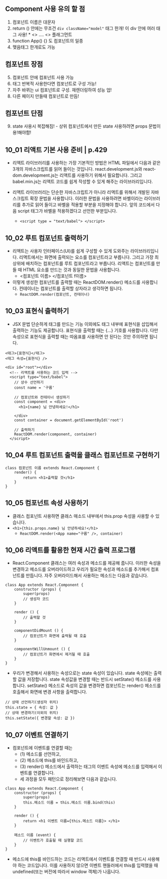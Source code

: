 ## Component 사용 유의 할 점
1. 컴포넌트 이름은 대문자
2. return () 안에는 무조건 `div className="model"` 태그 한개! 이 div 안에 여러 태그 사용!  * <>   .... <>  플래그먼트
3. function App() {} 도 컴포넌트의 일종
4. <Modal/>  맺음태그 한개로도 가능

## 컴포넌트 장점
5. 컴포넌트 안에 컴포넌트 사용 가능
6. 태그 반복적 사용한다면 컴포넌트로 구성 가능! 
7. 자주 바뀌는 ui 컴포넌트로 구성. 재렌더링하여 성능 업!
8. 다른 페이지 만들때 컴포넌트로 만듬!
## 컴포넌트 단점
9. state 사용시 복잡해짐! - 상위 컴포넌트에서 만든 state 사용하려면 props 문법이용!해야함!

## 10_01 리액트 기본 사용 준비 | p.429
- 리액트 라이브러리를 사용하는 가장 기본적인 방법은 HTML 파일에서 다음과 같은 3개의 자바스크립트를 읽어 들이는 것입니다. react.development.js와 react-dom.development.js는 리액트를 사용하기 위해서 필요합니다. 그리고 babel.min.js는 리액트 코드를 쉽게 작성할 수 있게 해주는 라이브러리입니다.

- 리액트 라이브러리는 단순한 자바스크립트가 아니라 리액트를 위해서 개발된 자바스크립트 확장 문법을 사용합니다. 이러한 문법을 사용하려면 바벨이라는 라이브러리를 추가로 읽어 들이고 바벨을 적용할 부분을 지정해야 합니다. 앞의 코드에서 다음 script 태그가 바벨을 적용하겠다고 선언한 부분입니다.
  - `<script type = "text/babel"> </script>`

## 10_02 루트 컴포넌트 출력하기
- 리액트는 사용자 인터페이스(UI)를 쉽게 구성할 수 있게 도와주는 라이브러리입니다. 리액트에서는 화면에 출력되는 요소를 컴포넌트라고 부릅니다. 그리고 가장 최상위에 배치하는 컴포넌트를 루트 컴포넌트라고 부릅니다. 리액트는 컴포넌트를 만들 때 HTML 요소를 만드는 것과 동일한 문법을 사용합니다.
  - <컴포넌트 이름> </컴포넌트 f이름>
- 이렇게 생성한 컴포넌트를 출력할 때는 ReactDOM.render() 메소드를 사용합니다. 컨테이너는 컴포넌트를 출력할 상자라고 생각하면 됩니다.
  - `ReactDOM.render(컴포넌트, 컨테이너)`
  
## 10_03 표현식 출력하기
- JSX 문법 단순하게 태그를 만드는 기능 이외에도 태그 내부에 표현식을 삽입해서 출력하는 기능도 제공합니다. 표현식을 출력할 때는 {…} 기호를 사용합니다. 다만 속성으로 표현식을 출력할 때는 따옴표를 사용하면 안 된다는 것만 주의하면 됩니다.

```
<태그>{표현식}</태그>
<태그 속성={표현식} />
```
```
<div id="root"></div>
  <!-- 리액트를 사용하는 코드 입력 -->
  <script type="text/babel">
    // 상수 선언하기
    const name = '구름'

    // 컴포넌트와 컨테이너 생성하기
    const component = <div>
      <h1>{name} 님 안녕하세요!</h1>
      
    </div>
    const container = document.getElementById('root')

    // 출력하기
    ReactDOM.render(component, container)
  </script>
```

## 10_04 루트 컴포넌트 출력을 클래스 컴포넌트로 구현하기
```
class 컴포넌트 이름 extends React.Component {
    render() {
        return <h1>출력할 것</h1>
    }
}
```

## 10_05 컴포넌트 속성 사용하기
- 클래스 컴포넌트 사용하면 클래스 매소드 내부에서 this.prop 속성을 사용할 수 있습니다. 
- `<h1>{this.props.name} 님 안녕하세요!</h1>`
  - `ReactDOM.render(<App name="구름" />, container)`

## 10_06 리액트를 활용한 현재 시간 출력 프로그램
- React.Component 클래스는 여러 속성과 메소드를 제공해 줍니다. 이러한 속성을 변경하고 메소드를 오버라이드하고 우리가 필요한 속성과 메소드를 추가해서 컴포넌트를 만듭니다.
자주 오버라이드해서 사용하는 메소드는 다음과 같습니다.
```
class App extends React.Component {
    constructor (props) {
        super(props)
        // 생성자 코드
    }

    render () {
        // 출력할 것
    }

    componentDidMount () {
        // 컴포넌트가 화면에 출력될 때 호출
    }

    componentWillUnmount () {
        // 컴포넌트가 화면에서 제거될 때 호출
    }
}
```

- 우리가 변경해서 사용하는 속성으로는 state 속성이 있습니다. state 속성에는 출력할 값을 저장합니다. state 속성값을 변경할 때는 반드시 setState() 메소드를 사용합니다. setState() 메소드로 속성의 값을 변경하면 컴포넌트는 render() 메소드를 호출해서 화면에 변경 사항을 출력합니다.

```
// 상태 선언하기(생성자 위치)
this.state = { 속성: 값 }
// 상태 변경하기(이외의 위치)
this.setState({ 변경할 속성: 값 })
```

## 10_07 이벤트 연결하기
- 컴포넌트에 이벤트를 연결할 때는 
  - (1) 메소드를 선언하고, 
  - (2) 메소드에 this를 바인드하고, 
  - (3) render() 메소드에서 출력하는 태그의 이벤트 속성에 메소드를 입력해서 이벤트를 연결합니다. 
  - 세 과정을 모두 패턴으로 정리해보면 다음과 같습니다.

```
class App extends React.Component {
    constructor (props) {
        super(props)
        this.메소드 이름 = this.메소드 이름.bind(this)
    }
    
    render () {
        return <h1 이벤트 이름={this.메소드 이름}> </h1>
    }
    
    메소드 이름 (event) {
        // 이벤트가 호출될 때 실행할 코드
    }
}
```
- 메소드에 this를 바인드하는 코드는 리액트에서 이벤트를 연결할 때 반드시 사용해야 하는 코드입니다. 이를 사용하지 않으면 이벤트 핸들러에서 this를 입력했을 때 undefined(또는 버전에 따라서 window 객체)가 나옵니다.